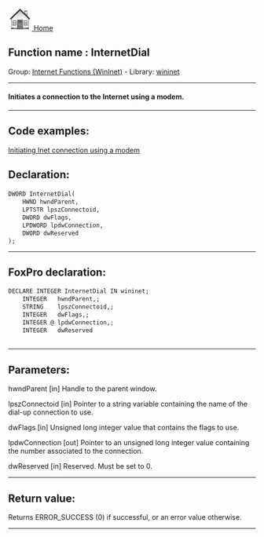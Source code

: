 [<img src="../../images/home.png"> Home ](https://github.com/VFPX/Win32API)  

## Function name : InternetDial
Group: [Internet Functions (WinInet)](../../functions_group.md#Internet_Functions_(WinInet))  -  Library: [wininet](../../Libraries.md#wininet)  
***  


#### Initiates a connection to the Internet using a modem.
***  


## Code examples:
[Initiating Inet connection using a modem](../../samples/sample_312.md)  

## Declaration:
```foxpro  
DWORD InternetDial(
	HWND hwndParent,
    LPTSTR lpszConnectoid,
    DWORD dwFlags,
    LPDWORD lpdwConnection,
    DWORD dwReserved
);  
```  
***  


## FoxPro declaration:
```foxpro  
DECLARE INTEGER InternetDial IN wininet;
	INTEGER   hwndParent,;
	STRING    lpszConnectoid,;
	INTEGER   dwFlags,;
    INTEGER @ lpdwConnection,;
	INTEGER   dwReserved
  
```  
***  


## Parameters:
hwndParent
[in] Handle to the parent window.

lpszConnectoid
[in] Pointer to a string variable containing the name of the dial-up connection to use.

dwFlags
[in] Unsigned long integer value that contains the flags to use. 

lpdwConnection
[out] Pointer to an unsigned long integer value containing the number associated to the connection.

dwReserved
[in] Reserved. Must be set to 0.  
***  


## Return value:
Returns ERROR_SUCCESS (0) if successful, or an error value otherwise.   
***  

